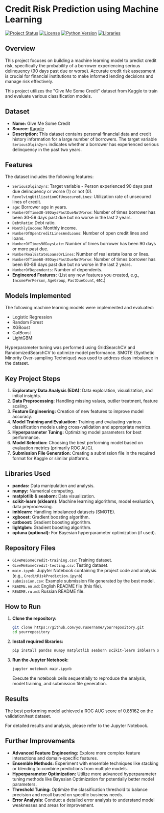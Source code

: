 # Credit Risk Prediction using Machine Learning

[![Project Status](https://img.shields.io/badge/Status-Complete-brightgreen.svg)](https://github.com/yourusername/yourrepository)
[![License](https://img.shields.io/badge/License-MIT-blue.svg)](https://opensource.org/licenses/MIT)
[![Python Version](https://img.shields.io/badge/Python-3.7+-yellow.svg)](https://www.python.org/)
[![Libraries](https://img.shields.io/badge/Libraries-Pandas%2C%20Scikit--learn%2C%20XGBoost%2C%20CatBoost%2C%20LightGBM-orange.svg)](https://github.com/yourusername/yourrepository)

## Overview

This project focuses on building a machine learning model to predict credit risk, specifically the probability of a borrower experiencing serious delinquency (90 days past due or worse).  Accurate credit risk assessment is crucial for financial institutions to make informed lending decisions and manage risk effectively.

This project utilizes the "Give Me Some Credit" dataset from Kaggle to train and evaluate various classification models.

## Dataset

*   **Name:** Give Me Some Credit
*   **Source:** [Kaggle](https://www.kaggle.com/c/GiveMeSomeCredit)
*   **Description:**  This dataset contains personal financial data and credit history information for a large number of borrowers. The target variable `SeriousDlqin2yrs` indicates whether a borrower has experienced serious delinquency in the past two years.

## Features

The dataset includes the following features:

*   `SeriousDlqin2yrs`:  Target variable - Person experienced 90 days past due delinquency or worse (1) or not (0).
*   `RevolvingUtilizationOfUnsecuredLines`:  Utilization rate of unsecured lines of credit.
*   `age`: Borrower age in years.
*   `NumberOfTime30-59DaysPastDueNotWorse`: Number of times borrower has been 30-59 days past due but no worse in the last 2 years.
*   `DebtRatio`: Debt ratio.
*   `MonthlyIncome`: Monthly income.
*   `NumberOfOpenCreditLinesAndLoans`: Number of open credit lines and loans.
*   `NumberOfTimes90DaysLate`: Number of times borrower has been 90 days or more past due.
*   `NumberRealEstateLoansOrLines`: Number of real estate loans or lines.
*   `NumberOfTime60-89DaysPastDueNotWorse`: Number of times borrower has been 60-89 days past due but no worse in the last 2 years.
*   `NumberOfDependents`: Number of dependents.
*   **Engineered Features:** (List any new features you created, e.g., `IncomePerPerson`, `AgeGroup`, `PastDueCount`, etc.)

## Models Implemented

The following machine learning models were implemented and evaluated:

*   Logistic Regression
*   Random Forest
*   XGBoost
*   CatBoost
*   LightGBM

Hyperparameter tuning was performed using GridSearchCV and RandomizedSearchCV to optimize model performance. SMOTE (Synthetic Minority Over-sampling Technique) was used to address class imbalance in the dataset.

## Key Project Steps

1.  **Exploratory Data Analysis (EDA):**  Data exploration, visualization, and initial insights.
2.  **Data Preprocessing:** Handling missing values, outlier treatment, feature scaling.
3.  **Feature Engineering:** Creation of new features to improve model accuracy.
4.  **Model Training and Evaluation:** Training and evaluating various classification models using cross-validation and appropriate metrics.
5.  **Hyperparameter Tuning:** Optimizing model parameters for best performance.
6.  **Model Selection:** Choosing the best performing model based on evaluation metrics (primarily ROC AUC).
7.  **Submission File Generation:** Creating a submission file in the required format for Kaggle or similar platforms.

## Libraries Used

*   **pandas:** Data manipulation and analysis.
*   **numpy:** Numerical computing.
*   **matplotlib & seaborn:** Data visualization.
*   **scikit-learn (sklearn):** Machine learning algorithms, model evaluation, data preprocessing.
*   **imblearn:**  Handling imbalanced datasets (SMOTE).
*   **xgboost:**  Gradient boosting algorithm.
*   **catboost:** Gradient boosting algorithm.
*   **lightgbm:** Gradient boosting algorithm.
*   **optuna (optional):**  For Bayesian hyperparameter optimization (if used).

## Repository Files

*   `GiveMeSomeCredit-training.csv`: Training dataset.
*   `GiveMeSomeCredit-testing.csv`: Testing dataset.
*   `main.ipynb`: Jupyter Notebook containing the project code and analysis. (e.g., `CreditRiskPrediction.ipynb`)
*   `submission.csv`:  Example submission file generated by the best model.
*   `README.en.md`: English README file (this file).
*   `README.ru.md`: Russian README file.

## How to Run

1.  **Clone the repository:**
    ```bash
    git clone https://github.com/yourusername/yourrepository.git
    cd yourrepository
    ```
2.  **Install required libraries:** 
    ```bash
    pip install pandas numpy matplotlib seaborn scikit-learn imblearn xgboost catboost lightgbm optuna
    ```
3.  **Run the Jupyter Notebook:**
    ```bash
    jupyter notebook main.ipynb
    ```
    Execute the notebook cells sequentially to reproduce the analysis, model training, and submission file generation.

## Results

The best performing model achieved a ROC AUC score of 0.85162 on the validation/test dataset.

For detailed results and analysis, please refer to the Jupyter Notebook.

## Further Improvements

*   **Advanced Feature Engineering:** Explore more complex feature interactions and domain-specific features.
*   **Ensemble Methods:**  Experiment with ensemble techniques like stacking or blending to combine predictions from multiple models.
*   **Hyperparameter Optimization:**  Utilize more advanced hyperparameter tuning methods like Bayesian Optimization for potentially better model parameters.
*   **Threshold Tuning:** Optimize the classification threshold to balance precision and recall based on specific business needs.
*   **Error Analysis:** Conduct a detailed error analysis to understand model weaknesses and areas for improvement.

